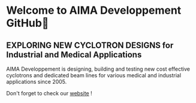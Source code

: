 # Welcome to AIMA Developpement GitHub👋
## EXPLORING NEW CYCLOTRON DESIGNS for Industrial and Medical Applications

AIMA Developpement is designing, building and testing new cost effective cyclotrons and dedicated beam lines for various medical and industrial applications since 2005.


Don't forget to check our [website](https://aima-developpement.fr) !
